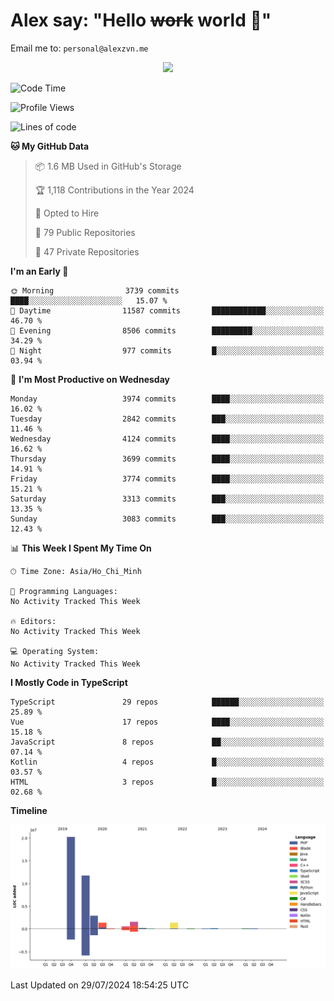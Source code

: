 # Alex say: "Hello ~~work~~ world 🐾"
Email me to: `personal@alexzvn.me`


<p align=center>
  <a href="https://skillicons.dev">
    <img src="https://skillicons.dev/icons?i=ts,js,php,nodejs,bun,vue,nuxt,react,svelte,tauri,laravel,rust,mongodb,docker,electron,redis,rabbitmq,tailwind,git,cloudflare,elysia,mysql,nginx,rollupjs,sentry,ubuntu,yarn,html,css,vite" />
  </a>
</p>

<!--START_SECTION:waka-->
![Code Time](http://img.shields.io/badge/Code%20Time-1%2C066%20hrs%2055%20mins-blue)

![Profile Views](http://img.shields.io/badge/Profile%20Views-0-blue)

![Lines of code](https://img.shields.io/badge/From%20Hello%20World%20I%27ve%20Written-40.5%20million%20lines%20of%20code-blue)

**🐱 My GitHub Data** 

> 📦 1.6 MB Used in GitHub's Storage 
 > 
> 🏆 1,118 Contributions in the Year 2024
 > 
> 💼 Opted to Hire
 > 
> 📜 79 Public Repositories 
 > 
> 🔑 47 Private Repositories 
 > 
**I'm an Early 🐤** 

```text
🌞 Morning                3739 commits        ████░░░░░░░░░░░░░░░░░░░░░   15.07 % 
🌆 Daytime                11587 commits       ████████████░░░░░░░░░░░░░   46.70 % 
🌃 Evening                8506 commits        █████████░░░░░░░░░░░░░░░░   34.29 % 
🌙 Night                  977 commits         █░░░░░░░░░░░░░░░░░░░░░░░░   03.94 % 
```
📅 **I'm Most Productive on Wednesday** 

```text
Monday                   3974 commits        ████░░░░░░░░░░░░░░░░░░░░░   16.02 % 
Tuesday                  2842 commits        ███░░░░░░░░░░░░░░░░░░░░░░   11.46 % 
Wednesday                4124 commits        ████░░░░░░░░░░░░░░░░░░░░░   16.62 % 
Thursday                 3699 commits        ████░░░░░░░░░░░░░░░░░░░░░   14.91 % 
Friday                   3774 commits        ████░░░░░░░░░░░░░░░░░░░░░   15.21 % 
Saturday                 3313 commits        ███░░░░░░░░░░░░░░░░░░░░░░   13.35 % 
Sunday                   3083 commits        ███░░░░░░░░░░░░░░░░░░░░░░   12.43 % 
```


📊 **This Week I Spent My Time On** 

```text
🕑︎ Time Zone: Asia/Ho_Chi_Minh

💬 Programming Languages: 
No Activity Tracked This Week

🔥 Editors: 
No Activity Tracked This Week

💻 Operating System: 
No Activity Tracked This Week
```

**I Mostly Code in TypeScript** 

```text
TypeScript               29 repos            ██████░░░░░░░░░░░░░░░░░░░   25.89 % 
Vue                      17 repos            ████░░░░░░░░░░░░░░░░░░░░░   15.18 % 
JavaScript               8 repos             ██░░░░░░░░░░░░░░░░░░░░░░░   07.14 % 
Kotlin                   4 repos             █░░░░░░░░░░░░░░░░░░░░░░░░   03.57 % 
HTML                     3 repos             █░░░░░░░░░░░░░░░░░░░░░░░░   02.68 % 
```



**Timeline**

![Lines of Code chart](https://raw.githubusercontent.com/alexzvn/alexzvn/main/assets/bar_graph.png)


 Last Updated on 29/07/2024 18:54:25 UTC
<!--END_SECTION:waka-->
